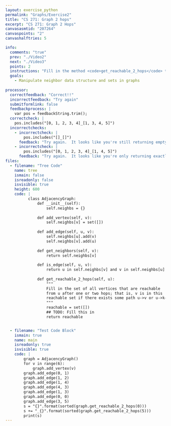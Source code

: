 ```yaml
---
layout: exercise_python
permalink: "Graphs/Exercise2"
title: "CS 271: Graph 2 hops"
excerpt: "CS 271: Graph 2 Hops"
canvasasmtid: "207264"
canvaspoints: "2"
canvashalftries: 5

info:
  comments: "true"
  prev: "./Video2"
  next: "./Video3"
  points: 2
  instructions: "Fill in the method <code>get_reachable_2_hops</code> to compute the set of vertices that are reachable from a particular vertex within 1 or 2 hops."
  goals:
    - Manipulate neighbor data structure and sets in graphs
    
processor:  
  correctfeedback: "Correct!!" 
  incorrectfeedback: "Try again"
  submitformlink: false
  feedbackprocess: | 
    var pos = feedbackString.trim();
  correctcheck: |
    pos.includes("[0, 1, 2, 3, 4]_[1, 3, 4, 5]")
  incorrectchecks:
    - incorrectcheck: |
        pos.includes("[]_[]")
      feedback: "Try again.  It looks like you're still returning empty sets"
    - incorrectcheck: |
        pos.includes("[0, 1, 2, 3, 4]_[1, 4, 5]")
      feedback: "Try again.  It looks like you're only returning exactly two hops!  Be sure also to include the 1 hop vertices, which you can get directly from the neighbors"
files:
  - filename: "Tree Code"
    name: tree
    ismain: false
    isreadonly: false
    isvisible: true
    height: 600
    code: | 
          class AdjacencyGraph:
              def __init__(self):
                  self.neighbs = {}
              
              def add_vertex(self, v):
                  self.neighbs[v] = set([])
              
              def add_edge(self, u, v):
                  self.neighbs[u].add(v)
                  self.neighbs[v].add(u)
              
              def get_neighbors(self, v):
                  return self.neighbs[v]
              
              def is_edge(self, u, v):
                  return u in self.neighbs[v] and v in self.neighbs[u]
              
              def get_reachable_2_hops(self, u):
                  """
                  Fill in the set of all vertices that are reachable
                  from u after one or two hops; that is, v is in this
                  reachable set if there exists some path u->v or u->k->v
                  """
                  reachable = set([])
                  ## TODO: Fill this in
                  return reachable


  - filename: "Test Code Block"
    ismain: true
    name: main
    isreadonly: true
    isvisible: true
    code: |
        graph = AdjacencyGraph()
        for v in range(6):
            graph.add_vertex(v)
        graph.add_edge(0, 1)
        graph.add_edge(1, 2)
        graph.add_edge(1, 4)
        graph.add_edge(4, 3)
        graph.add_edge(1, 3)
        graph.add_edge(0, 0)
        graph.add_edge(3, 5)
        s = "{}".format(sorted(graph.get_reachable_2_hops(0)))
        s += "_{}".format(sorted(graph.get_reachable_2_hops(5)))
        print(s)
---
```

